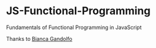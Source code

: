 # JS-Functional-Programming
Fundamentals of Functional Programming in JavaScript 

Thanks to [Bianca Gandolfo](https://slides.com/bgando)
